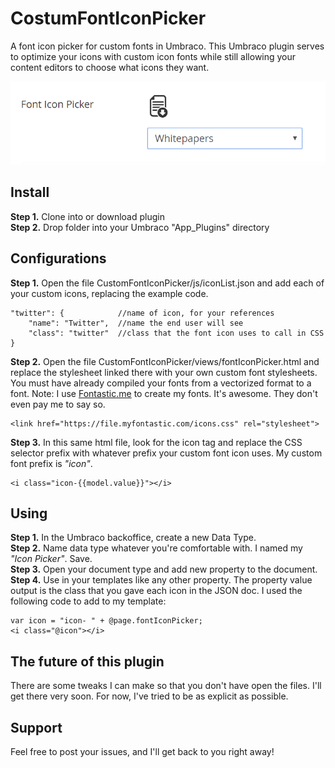 # CostumFontIconPicker
A font icon picker for custom fonts in Umbraco. This Umbraco plugin serves to optimize your icons with custom icon fonts while still allowing your content editors to choose what icons they want. 

<p>
	<img src="readme/intro-image.png" alt="A font icon picker for custom fonts in Umbraco" />
</p>

## Install
<b>Step 1.</b> Clone into or download plugin <br />
<b>Step 2.</b> Drop folder into your Umbraco "App_Plugins" directory

## Configurations
<b>Step 1.</b> Open the file CustomFontIconPicker/js/iconList.json and add each of your custom icons, replacing the example code.
```
"twitter": {  			//name of icon, for your references
	"name": "Twitter", 	//name the end user will see
	"class": "twitter" 	//class that the font icon uses to call in CSS
}
```
<b>Step 2.</b> Open the file CustomFontIconPicker/views/fontIconPicker.html and replace the stylesheet linked there with your own custom font stylesheets. You must have already compiled your fonts from a vectorized format to a font.
Note: I use <a href="http://fontastic.me/" target="_blank">Fontastic.me</a> to create my fonts. It's awesome. They don't even pay me to say so.
```
<link href="https://file.myfontastic.com/icons.css" rel="stylesheet">
```
<b>Step 3.</b> In this same html file, look for the icon tag and replace the CSS selector prefix with whatever prefix your custom font icon uses. My custom font prefix is <em>"icon"</em>.
```
<i class="icon-{{model.value}}"></i>
``` 

## Using
<b>Step 1.</b> In the Umbraco backoffice, create a new Data Type.<br />
<b>Step 2.</b> Name data type whatever you're comfortable with. I named my <em>"Icon Picker"</em>. Save.<br />
<b>Step 3.</b> Open your document type and add new property to the document.
<b>Step 4.</b> Use in your templates like any other property. The property value output is the class that you gave each icon in the JSON doc. I used the following code to add to my template:
```
var icon = "icon- " + @page.fontIconPicker;
<i class="@icon"></i>
```

## The future of this plugin
There are some tweaks I can make so that you don't have open the files. I'll get there very soon. For now, I've tried to be as explicit as possible. 

## Support
Feel free to post your issues, and I'll get back to you right away!